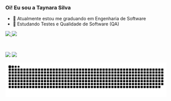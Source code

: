 ### Oi! Eu sou a Taynara Silva
- 💫 Atualmente estou me graduando em Engenharia de Software
- 🌱 Estudando Testes e Qualidade de Software (QA)

 <div>
  <a href="https://github.com/taynara-yt">
  <img height="150em" src="https://github-readme-stats.vercel.app/api?username=taynara-yt&show_icons=true&theme=monokai&include_all_commits=true&count_private=true"/>
  <img height="150em" src="https://github-readme-stats.vercel.app/api/top-langs/?username=taynara-yt&layout=compact&langs_count=7&theme=monokai"/>
 </div>
 <div style="display: inline_block"><br>
  
  
  ##
  
  <div>
  <a href = "taynarasilvaam@gmail.com"><img src="https://img.shields.io/badge/Gmail-D14836?style=for-the-badge&logo=gmail&logoColor=white" target="_blank"></a>
  <a href="https://www.linkedin.com/in/taynara-silva-944798198/" target="_blank"><img src="https://img.shields.io/badge/-LinkedIn-%230077B5?style=for-the-badge&logo=linkedin&logoColor=white" target="_blank"></a> 
  </div>
  
  ![Snake animation](https://github.com/taynara-yt/taynara-yt/blob/output/github-contribution-grid-snake.svg)

